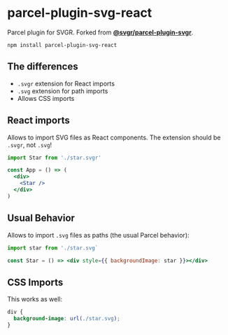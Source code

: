 # parcel-plugin-svg-react

Parcel plugin for SVGR. Forked from <a href="https://github.com/gregberge/svgr/tree/master/packages/parcel-plugin-svgr">**@svgr/parcel-plugin-svgr**</a>.

```
npm install parcel-plugin-svg-react
```

## The differences

- `.svgr` extension for React imports
- `.svg` extension for path imports
- Allows CSS imports

## React imports

Allows to import SVG files as React components. The extension should be `.svgr`, not `.svg`!

```jsx
import Star from './star.svgr'

const App = () => (
  <div>
    <Star />
  </div>
)
```

## Usual Behavior

Allows to import `.svg` files as paths (the usual Parcel behavior):

```jsx
import star from './star.svg`

const Star = () => <div style={{ backgroundImage: star }}></div>
```

## CSS Imports

This works as well:

```css
div {
  background-image: url(./star.svg);
}
```
